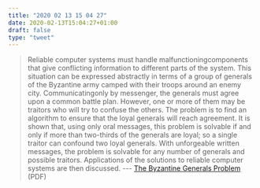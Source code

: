 ```yaml
---
title: "2020 02 13 15 04 27"
date: 2020-02-13T15:04:27+01:00
draft: false
type: "tweet"
---
```

> Reliable computer systems must handle malfunctioningcomponents that give conflicting information to different parts of the system. This situation can be expressed abstractly in terms of a group of generals of the Byzantine army camped with their troops around an enemy city. Communicatingonly by messenger, the generals must agree upon a common battle plan. However, one or more of them may be traitors who will try to confuse the others. The problem is to find an algorithm to ensure that the loyal generals will reach agreement. It is shown that, using only oral messages, this problem is solvable if and only if more than two-thirds of the generals are loyal; so a single traitor can confound two loyal generals. With unforgeable written messages, the problem is solvable for any number of generals and possible traitors. Applications of the solutions to reliable computer systems are then discussed. --- [The Byzantine Generals Problem](http://lamport.azurewebsites.net/pubs/byz.pdf) (PDF)
